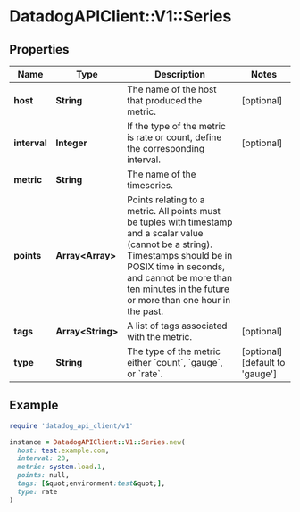 # DatadogAPIClient::V1::Series

## Properties

| Name         | Type                    | Description                                                                                                                                                                                                                                        | Notes                                  |
| ------------ | ----------------------- | -------------------------------------------------------------------------------------------------------------------------------------------------------------------------------------------------------------------------------------------------- | -------------------------------------- |
| **host**     | **String**              | The name of the host that produced the metric.                                                                                                                                                                                                     | [optional]                             |
| **interval** | **Integer**             | If the type of the metric is rate or count, define the corresponding interval.                                                                                                                                                                     | [optional]                             |
| **metric**   | **String**              | The name of the timeseries.                                                                                                                                                                                                                        |                                        |
| **points**   | **Array&lt;Array&gt;**  | Points relating to a metric. All points must be tuples with timestamp and a scalar value (cannot be a string). Timestamps should be in POSIX time in seconds, and cannot be more than ten minutes in the future or more than one hour in the past. |                                        |
| **tags**     | **Array&lt;String&gt;** | A list of tags associated with the metric.                                                                                                                                                                                                         | [optional]                             |
| **type**     | **String**              | The type of the metric either &#x60;count&#x60;, &#x60;gauge&#x60;, or &#x60;rate&#x60;.                                                                                                                                                           | [optional][default to &#39;gauge&#39;] |

## Example

```ruby
require 'datadog_api_client/v1'

instance = DatadogAPIClient::V1::Series.new(
  host: test.example.com,
  interval: 20,
  metric: system.load.1,
  points: null,
  tags: [&quot;environment:test&quot;],
  type: rate
)
```
